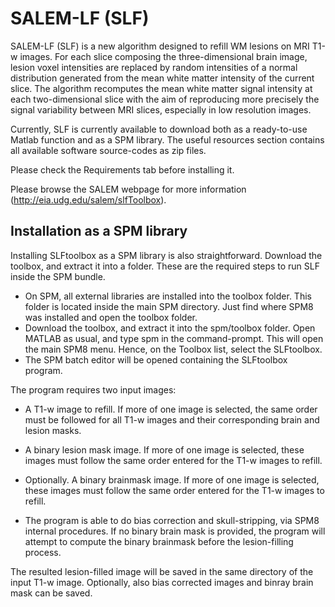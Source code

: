 SALEM-LF (SLF)
=============

SALEM-LF (SLF) is a new algorithm designed to refill WM lesions on MRI T1-w images.  For each slice composing the three-dimensional brain image, lesion voxel intensities are replaced by random intensities of a normal distribution generated from the mean white matter intensity of the current slice. The algorithm recomputes the mean white matter signal intensity at each two-dimensional slice with the aim of reproducing more precisely the signal variability between MRI slices, especially in low resolution images.

Currently, SLF is currently available to download both as a ready-to-use Matlab function and as a SPM library. The useful resources section contains all available software source-codes as zip files. 

Please check the Requirements tab before installing it.

Please browse the SALEM webpage for more information (http://eia.udg.edu/salem/slfToolbox).

## Installation as a SPM library

 Installing SLFtoolbox as a SPM library is also straightforward. Download the toolbox, and extract it into a folder. These are the required steps to run SLF inside the SPM bundle.
 
 *  On SPM, all external libraries are installed into the toolbox folder. This folder is located inside the main SPM directory. Just find where SPM8 was installed and open the toolbox folder.
 *  Download the toolbox, and extract it into the spm/toolbox folder. Open MATLAB as usual, and type spm in the command-prompt. This will open the main SPM8 menu. Hence, on the Toolbox list, select the SLFtoolbox.
 *  The SPM batch editor will be opened containing the SLFtoolbox program.

The program requires two input images:

* A T1-w image to refill. If more of one image is selected, the same order must be followed for all T1-w images and their corresponding brain and lesion masks.
* A binary lesion mask image. If more of one image is selected, these images must follow the same order entered for the T1-w images to refill.

* Optionally. A binary brainmask image. If more of one image is selected, these images must follow the same order entered for the T1-w images to refill.

* The program is able to do bias correction and skull-stripping, via SPM8 internal procedures. If no binary brain mask is provided, the program will attempt to compute the binary brainmask before the lesion-filling process. 

The resulted lesion-filled image will be saved in the same directory of the input T1-w image. Optionally, also bias corrected images and binray brain mask can be saved.
